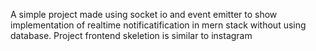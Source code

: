 A simple project made using socket io and event emitter to show implementation of realtime notificatification in mern stack without using database. Project frontend skeletion is similar to instagram
